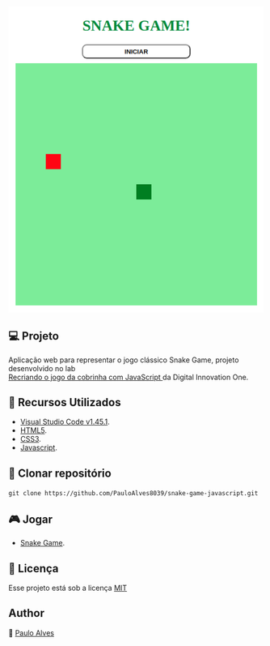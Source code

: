 <p align="center">
  <img src="https://github.com/PauloAlves8039/snake-game-javascript/blob/master/assets/img/screenshot.png" alt="Snake Game">
</p>

## :computer: Projeto
Aplicação web para representar o jogo clássico Snake Game, projeto desenvolvido no lab  
[Recriando o jogo da cobrinha com JavaScript ](https://digitalinnovation.one/projetos/recriando-o-jogo-da-cobrinha-com-javascript/?ref=lp&hidden_text&source=/skills/javascript&)da Digital Innovation One.

## :wrench: Recursos Utilizados
- [Visual Studio Code v1.45.1](https://code.visualstudio.com/).
- [HTML5](https://www.w3schools.com/html/).
- [CSS3](https://www.w3schools.com/css/).
- [Javascript](https://developer.mozilla.org/pt-BR/docs/Web/JavaScript).

## :floppy_disk: Clonar repositório

```git clone https://github.com/PauloAlves8039/snake-game-javascript.git```

## :video_game: Jogar
- [Snake Game](https://pauloalves8039.github.io/snake-game-javascript/).

## :pencil: Licença
Esse projeto está sob a licença [MIT](https://github.com/PauloAlves8039/snake-game-javascript/blob/master/LICENSE.md)

## Author
:boy: [Paulo Alves](https://github.com/PauloAlves8039)
